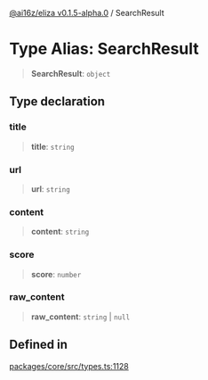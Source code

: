 [@ai16z/eliza v0.1.5-alpha.0](../index.md) / SearchResult

# Type Alias: SearchResult

> **SearchResult**: `object`

## Type declaration

### title

> **title**: `string`

### url

> **url**: `string`

### content

> **content**: `string`

### score

> **score**: `number`

### raw\_content

> **raw\_content**: `string` \| `null`

## Defined in

[packages/core/src/types.ts:1128](https://github.com/xwxtwd/eliza/blob/main/packages/core/src/types.ts#L1128)
